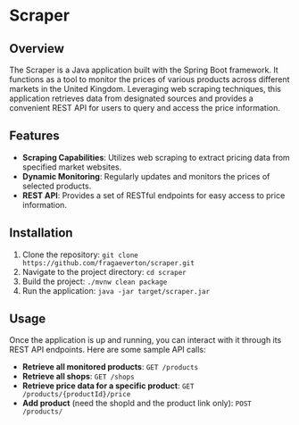 # Scraper

## Overview

The Scraper is a Java application built with the Spring Boot framework. It functions as a tool to monitor the prices of various products across different markets in the United Kingdom. Leveraging web scraping techniques, this application retrieves data from designated sources and provides a convenient REST API for users to query and access the price information.

## Features

- **Scraping Capabilities**: Utilizes web scraping to extract pricing data from specified market websites.
- **Dynamic Monitoring**: Regularly updates and monitors the prices of selected products.
- **REST API**: Provides a set of RESTful endpoints for easy access to price information.

## Installation

1. Clone the repository: `git clone https://github.com/fragaeverton/scraper.git`
2. Navigate to the project directory: `cd scraper`
3. Build the project: `./mvnw clean package`
4. Run the application: `java -jar target/scraper.jar`

## Usage

Once the application is up and running, you can interact with it through its REST API endpoints. Here are some sample API calls:

- **Retrieve all monitored products**: `GET /products`
- **Retrieve all shops**: `GET /shops`
- **Retrieve price data for a specific product**: `GET /products/{productId}/price`
- **Add product** (need the shopId and the product link only): `POST /products/`
